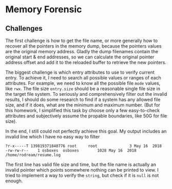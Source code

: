 # Memory Forensic

## Challenges

The first challenge is how to get the file name, or more generally how to recover all the pointers in the memory dump, because the pointers values are the original memory address. Gladly the dump filenames contain the original start & end addresses, so we can calculate the original pointer address offset and add it to the reloaded buffer to retrieve the new pointers.


The biggest challenge is which entry attributes to use to verify current entry. To achieve it, I need to search all possible values or ranges of each attributes. For example, we need to know all the possible file `mode` values, like `rwx`. The file size `entry.size` should be a reasonable single file size in the target file system. To seriously and comprehensively filter out the invalid results, I should do some research to find if a system has any allowed file size, and if it does, what are the minimum and maximum number. (But for this homework, I simplified this task by choose only a few easy-to-check attributes and subjectively assume the propable boundaries, like 50G for file size).

In the end, I still could not perfectly achieve this goal. My output includes an invalid line which I have no easy way to filter

```
?r-x-----T 139819371840776 root     root              3 May 16  2018
-rw-rw-r--    1 osboxes  osboxes        1028 May 16  2018 /home/rodream/resume.log
```

The first line has valid file size and time, but the file name is actually an invalid pointer which points somewhere nothing can be printed to view. I tried to implement a way to verify the `string`, but check if it is `null` is not enough.
